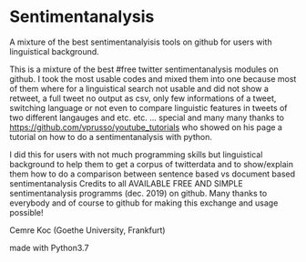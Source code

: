 # Sentimentanalysis
A mixture of the best sentimentanalyisis tools on github for users with linguistical background.


This is a mixture of the best #free twitter sentimentanalysis modules on github.
I took the most usable codes and mixed them into one because most of them
where for a linguistical search not usable and did not show a retweet, a full tweet
no output as csv, only few informations of a tweet, switching language
or not even to compare linguistic features in tweets of two different langauges and etc. etc. ...
special and many many thanks to https://github.com/vprusso/youtube_tutorials who showed on his
page a tutorial on how to do a sentimentanalysis with python.

I did this for users with not much programming skills but linguistical background to help them to get a corpus of twitterdata
and to show/explain them how to do a comparison between sentence based vs document based sentimentanalysis
Credits to all AVAILABLE FREE AND SIMPLE sentimentanalysis programms (dec. 2019) on github.
Many thanks to everybody and of course to github for making this exchange and usage possible!


Cemre Koc (Goethe University, Frankfurt) 

made with Python3.7
